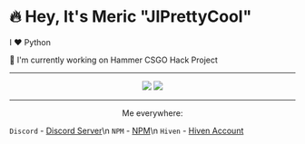 # 🔥 Hey, It's Meric "JIPrettyCool"

I ❤️ Python

🔭 I'm currently working on Hammer CSGO Hack Project 

---
<p align="center">
<img src="https://github-readme-stats.vercel.app/api?username=jiprettycool&show_icons=true&hide_title=true&theme=midnight-purple&text_color=FF9DD9&count_private=true&include_all_commits=true&hide_border=true"/>  
  
<img src="https://github-readme-stats.vercel.app/api/top-langs/?username=jiprettycool&layout=compact&text_color=fe9cd8&title_color=fe9cd8&bg_color=000000&count_private=true&include_all_commits=true&hide_border=true&langs_count=10"/>
</p>

---

<p align="center">
Me everywhere:

`Discord` - [Discord Server](https://discord.gg/ZQSHn9b)\n
`NPM` - [NPM](https://www.npmjs.com/~jiprettycool)\n
`Hiven` - [Hiven Account](https://app.hiven.io/@meric)
</p>
